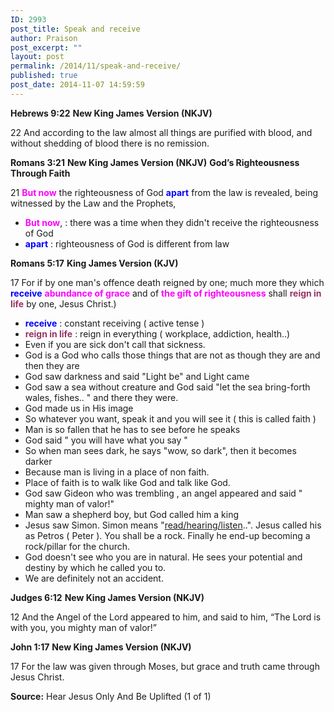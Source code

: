 ```yaml
---
ID: 2993
post_title: Speak and receive
author: Praison
post_excerpt: ""
layout: post
permalink: /2014/11/speak-and-receive/
published: true
post_date: 2014-11-07 14:59:59
---
```

<strong>Hebrews 9:22</strong>
<strong> New King James Version (NKJV)</strong>

22 And according to the law almost all things are purified with blood, and without shedding of blood there is no remission.

<strong>Romans 3:21</strong>
<strong> New King James Version (NKJV)</strong>
<strong> God’s Righteousness Through Faith</strong>

21 <span style="color: #ff00ff;"><strong>But now</strong></span> the righteousness of God <span style="color: #0000ff;"><strong>apart</strong></span> from the law is revealed, being witnessed by the Law and the Prophets,
<ul>
	<li><span style="color: #ff00ff;"><strong>But now</strong></span>, : there was a time when they didn't receive the righteousness of God</li>
	<li><span style="color: #0000ff;"><strong>apart</strong> </span>: righteousness of God is different from law</li>
</ul>
<strong>Romans 5:17</strong>
<strong> King James Version (KJV)</strong>

17 For if by one man's offence death reigned by one; much more they which <span style="color: #0000ff;"><strong>receive</strong></span> <span style="color: #ff00ff;"><strong>abundance of grace</strong></span> and of <span style="color: #ff00ff;"><strong>the gift of righteousness</strong></span> shall <span style="color: #993366;"><strong>reign in life</strong></span> by one, Jesus Christ.)
<ul>
	<li><span style="color: #0000ff;"><strong>receive</strong></span> : constant receiving ( active tense )</li>
	<li><span style="color: #993366;"><strong>reign in life</strong></span> : reign in everything ( workplace, addiction, health..)</li>
	<li>Even if you are sick don't call that sickness.</li>
	<li>God is a God who calls those things that are not as though they are and then they are</li>
	<li>God saw darkness and said "Light be" and Light came</li>
	<li>God saw a sea without creature and God said "let the sea bring-forth wales, fishes.. " and there they were.</li>
	<li>God made us in His image</li>
	<li>So whatever you want, speak it and you will see it ( this is called faith )</li>
	<li>Man is so fallen that he has to see before he speaks</li>
	<li>God said " you will have what you say "</li>
	<li>So when man sees dark, he says "wow, so dark", then it becomes darker</li>
	<li>Because man is living in a place of non faith.</li>
	<li>Place of faith is to walk like God and talk like God.</li>
	<li>God saw Gideon who was trembling , an angel appeared and said " mighty man of valor!"</li>
	<li>Man saw a shepherd boy, but God called him a king</li>
	<li>Jesus saw Simon. Simon means "<a title="Read/Hearing/Listen" rel="nofollow noopener noreferrer" href="http://www.abarim-publications.com/Meaning/Simon.html" target="_blank">read/hearing/listen</a>..". Jesus called his as Petros ( Peter ). You shall be a rock. Finally he end-up becoming a rock/pillar for the church.</li>
	<li>God doesn't see who you are in natural. He sees your potential and destiny by which he called you to.</li>
	<li>We are definitely not an accident.</li>
</ul>
<strong>Judges 6:12</strong>
<strong> New King James Version (NKJV)</strong>

12 And the Angel of the Lord appeared to him, and said to him, “The Lord is with you, you mighty man of valor!”

<strong>John 1:17</strong>
<strong> New King James Version (NKJV)</strong>

17 For the law was given through Moses, but grace and truth came through Jesus Christ.

<strong>Source:</strong> Hear Jesus Only And Be Uplifted (1 of 1)